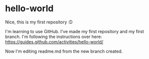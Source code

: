 # hello-world
Nice, this is my first repository :D

I'm learning to use GitHub. I've made my first repository and my first branch. I'm following the instructions over here: https://guides.github.com/activities/hello-world/

Now I'm editing readme.md from the new branch created.
